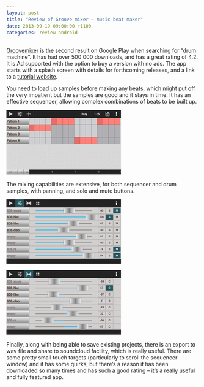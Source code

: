 ```yaml
---
layout: post
title: "Review of Groove mixer – music beat maker"
date: 2013-09-19 09:00:00 +1100
categories: review android
---
```


[Groovemixer](https://play.google.com/store/apps/details?id=com.flexbyte.groovemixer&hl=en) is the second  result on Google Play when searching for “drum machine”. It has had over 500 000 downloads, and has a great rating of 4.2. It is Ad supported with the option to buy a version with no ads. The app starts with a splash screen with details for forthcoming releases, and a link to a [tutorial website](http://groovemixer.com/tutorials/).

You need to load up samples before making any beats, which might put off the very impatient but the samples are good and it stays in time. It has an effective sequencer, allowing complex combinations of beats to be built up.

![screen shot 1](/assets/Screenshot_2013-09-19-17-41-58-300x168.png)

The mixing capabilities are extensive, for both sequencer and drum samples, with  panning, and solo and mute buttons.

![screen shot 2](/assets/Screenshot_2013-09-19-17-41-11-300x168.png)

![screen shot 3](/assets/Screenshot_2013-09-19-17-41-21-300x168.png)

Finally, along with being able to save existing projects, there is an export to wav file and share to soundcloud facility, which is really useful. There are some pretty small touch targets (particularly to scroll the sequencer window) and it has some quirks, but there’s a reason it has been downloaded so many times and has such a good rating – it’s a really useful and fully featured app.
